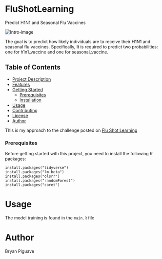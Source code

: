 # FluShotLearning
Predict H1N1 and Seasonal Flu Vaccines 

![Intro-image](https://drivendata-public-assets.s3.amazonaws.com/flu-vaccine.jpg)

The goal is to predict how likely individuals are to receive their H1N1 and seasonal flu vaccines. Specifically, It is required to predict two probabilities: one for h1n1_vaccine and one for seasonal_vaccine.


## Table of Contents

- [Project Description](#project-description)
- [Features](#features)
- [Getting Started](#getting-started)
  - [Prerequisites](#prerequisites)
  - [Installation](#installation)
- [Usage](#usage)
- [Contributing](#contributing)
- [License](#license)
- [Author](#author)

This is my approach to the challenge posted on [Flu Shot Learning](https://www.drivendata.org/competitions/66/flu-shot-learning/page/210/)


### Prerequisites
Before getting started with this project, you need to install the following R packages:

```
install.packages("tidyverse")
install.packages("lm.beta")
install.packages("olsrr")
install.packages("randomForest")
install.packages("caret")
```
# Usage 
The model training is found in the ```main.R``` file

# Author 
Bryan Piguave 
